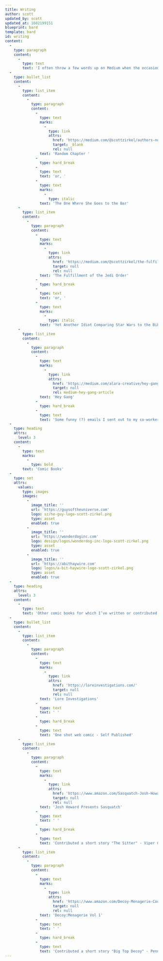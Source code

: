 ```yaml
---
title: Writing
author: scott
updated_by: scott
updated_at: 1602199151
blueprint: bard
template: bard
id: writing
content:
  -
    type: paragraph
    content:
      -
        type: text
        text: 'I often throw a few words up on Medium when the occasion presents itself. Here''s a few I like.'
  -
    type: bullet_list
    content:
      -
        type: list_item
        content:
          -
            type: paragraph
            content:
              -
                type: text
                marks:
                  -
                    type: link
                    attrs:
                      href: 'https://medium.com/@scottzirkel/authors-note-the-following-is-a-sample-chapter-from-the-book-i-am-currently-working-on-88e7ababb55c'
                      target: _blank
                      rel: null
                text: 'Random Chapter '
              -
                type: hard_break
              -
                type: text
                text: 'or, '
              -
                type: text
                marks:
                  -
                    type: italic
                text: 'The One Where She Goes to the Bar'
      -
        type: list_item
        content:
          -
            type: paragraph
            content:
              -
                type: text
                marks:
                  -
                    type: link
                    attrs:
                      href: 'https://medium.com/@scottzirkel/the-fulfilment-of-the-jedi-order-d89a6a8fdbf1'
                      target: null
                      rel: null
                text: 'The Fulfillment of the Jedi Order'
              -
                type: hard_break
              -
                type: text
                text: 'or, '
              -
                type: text
                marks:
                  -
                    type: italic
                text: 'Yet Another Idiot Comparing Star Wars to the Bible'
      -
        type: list_item
        content:
          -
            type: paragraph
            content:
              -
                type: text
                marks:
                  -
                    type: link
                    attrs:
                      href: 'https://medium.com/alara-creative/hey-gang-fd532824472a'
                      target: null
                      rel: medium-hey-gang-article
                text: 'Hey Gang'
              -
                type: hard_break
              -
                type: text
                text: 'Some funny (?) emails I sent out to my co-workers'
  -
    type: heading
    attrs:
      level: 3
    content:
      -
        type: text
        marks:
          -
            type: bold
        text: 'Comic Books'
  -
    type: set
    attrs:
      values:
        type: images
        images:
          -
            image_title: ''
            url: 'https://guysoftheuniverse.com'
            logo: sz/he-guy-logo-scott-zirkel.png
            type: asset
            enabled: true
          -
            image_title: ''
            url: 'https://wonderdoginc.com'
            logo: design/logos/wonderdog-inc-logo-scott-zirkel.png
            type: asset
            enabled: true
          -
            image_title: ''
            url: 'https://abithaywire.com'
            logo: logos/a-bit-haywire-logo-scott-zirkel.png
            type: asset
            enabled: true
  -
    type: heading
    attrs:
      level: 3
    content:
      -
        type: text
        text: 'Other comic books for which I’ve written or contributed'
  -
    type: bullet_list
    content:
      -
        type: list_item
        content:
          -
            type: paragraph
            content:
              -
                type: text
                marks:
                  -
                    type: link
                    attrs:
                      href: 'https://loreinvestigations.com/'
                      target: null
                      rel: null
                text: 'Lore Investigations'
              -
                type: text
                text: ' '
              -
                type: hard_break
              -
                type: text
                text: 'One shot web comic - Self Published'
      -
        type: list_item
        content:
          -
            type: paragraph
            content:
              -
                type: text
                marks:
                  -
                    type: link
                    attrs:
                      href: 'https://www.amazon.com/Sasquatch-Josh-Howard-ebook/dp/B008Y65UXO'
                      target: null
                      rel: null
                text: 'Josh Howard Presents Sasquatch'
              -
                type: text
                text: ' '
              -
                type: hard_break
              -
                type: text
                text: 'Contributed a short story "The Sitter" - Viper Comics'
      -
        type: list_item
        content:
          -
            type: paragraph
            content:
              -
                type: text
                marks:
                  -
                    type: link
                    attrs:
                      href: 'https://www.amazon.com/Decoy-Menagerie-Courtney-Huddleston/dp/0971901236/'
                      target: null
                      rel: null
                text: 'Decoy:Menagerie Vol 1'
              -
                type: text
                text: ' '
              -
                type: hard_break
              -
                type: text
                text: 'Contributed a short story "Big Top Decoy" - Penny Farthing Press'
---
```

